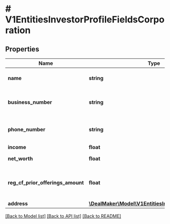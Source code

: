 # # V1EntitiesInvestorProfileFieldsCorporation

## Properties

Name | Type | Description | Notes
------------ | ------------- | ------------- | -------------
**name** | **string** | The corporation name | [optional]
**business_number** | **string** | The corporation business number | [optional]
**phone_number** | **string** | The corporation phone number | [optional]
**income** | **float** | The income | [optional]
**net_worth** | **float** | The net worth | [optional]
**reg_cf_prior_offerings_amount** | **float** | The prior offering amount in the last 12 months | [optional]
**address** | [**\DealMaker\Model\V1EntitiesInvestorProfileAddress**](V1EntitiesInvestorProfileAddress.md) |  | [optional]

[[Back to Model list]](../../README.md#models) [[Back to API list]](../../README.md#endpoints) [[Back to README]](../../README.md)
